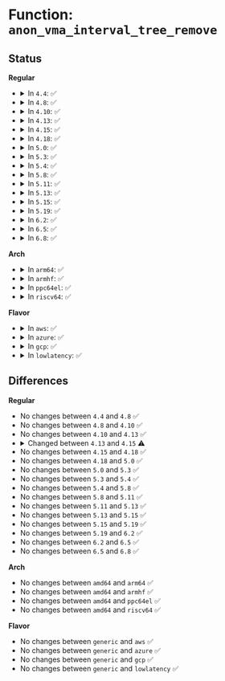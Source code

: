 # Function: <code>anon_vma_interval_tree_remove</code>

## Status
<b>Regular</b>
<ul>
<li>
<details>
<summary>In <code>4.4</code>: ✅</summary>

```c
void anon_vma_interval_tree_remove(struct anon_vma_chain *node, struct rb_root *root);
```

**Collision:** Unique Global

**Inline:** No

**Transformation:** False

**Instances:**

```
In mm/interval_tree.c (ffffffff811b8b90)
Location: mm/interval_tree.c:86
Inline: False
Direct callers:
  - mm/mmap.c:vma_adjust
  - mm/mmap.c:vma_adjust
  - mm/mmap.c:expand_downwards
  - mm/rmap.c:unlink_anon_vmas
```
**Symbols:**

```
ffffffff811b8b90-ffffffff811b8dd5: anon_vma_interval_tree_remove (STB_GLOBAL)
```
</details>
</li>
<li>
<details>
<summary>In <code>4.8</code>: ✅</summary>

```c
void anon_vma_interval_tree_remove(struct anon_vma_chain *node, struct rb_root *root);
```

**Collision:** Unique Global

**Inline:** No

**Transformation:** False

**Instances:**

```
In mm/interval_tree.c (ffffffff811d2e30)
Location: mm/interval_tree.c:86
Inline: False
Direct callers:
  - mm/mmap.c:expand_downwards
  - mm/mmap.c:vma_adjust
  - mm/mmap.c:vma_adjust
  - mm/rmap.c:unlink_anon_vmas
```
**Symbols:**

```
ffffffff811d2e30-ffffffff811d3077: anon_vma_interval_tree_remove (STB_GLOBAL)
```
</details>
</li>
<li>
<details>
<summary>In <code>4.10</code>: ✅</summary>

```c
void anon_vma_interval_tree_remove(struct anon_vma_chain *node, struct rb_root *root);
```

**Collision:** Unique Global

**Inline:** No

**Transformation:** False

**Instances:**

```
In mm/interval_tree.c (ffffffff811e2cf0)
Location: mm/interval_tree.c:86
Inline: False
Direct callers:
  - mm/mmap.c:expand_downwards
  - mm/mmap.c:__vma_adjust
  - mm/mmap.c:__vma_adjust
  - mm/rmap.c:unlink_anon_vmas
```
**Symbols:**

```
ffffffff811e2cf0-ffffffff811e2f37: anon_vma_interval_tree_remove (STB_GLOBAL)
```
</details>
</li>
<li>
<details>
<summary>In <code>4.13</code>: ✅</summary>

```c
void anon_vma_interval_tree_remove(struct anon_vma_chain *node, struct rb_root *root);
```

**Collision:** Unique Global

**Inline:** No

**Transformation:** False

**Instances:**

```
In mm/interval_tree.c (ffffffff811ed160)
Location: mm/interval_tree.c:86
Inline: False
Direct callers:
  - mm/mmap.c:expand_downwards
  - mm/mmap.c:__vma_adjust
  - mm/mmap.c:__vma_adjust
  - mm/rmap.c:unlink_anon_vmas
```
**Symbols:**

```
ffffffff811ed160-ffffffff811ed3d6: anon_vma_interval_tree_remove (STB_GLOBAL)
```
</details>
</li>
<li>
<details>
<summary>In <code>4.15</code>: ✅</summary>

```c
void anon_vma_interval_tree_remove(struct anon_vma_chain *node, struct rb_root_cached *root);
```

**Collision:** Unique Global

**Inline:** No

**Transformation:** False

**Instances:**

```
In mm/interval_tree.c (ffffffff81203550)
Location: mm/interval_tree.c:86
Inline: False
Direct callers:
  - mm/mmap.c:expand_downwards
  - mm/mmap.c:__vma_adjust
  - mm/mmap.c:__vma_adjust
  - mm/rmap.c:unlink_anon_vmas
```
**Symbols:**

```
ffffffff81203550-ffffffff81203820: anon_vma_interval_tree_remove (STB_GLOBAL)
```
</details>
</li>
<li>
<details>
<summary>In <code>4.18</code>: ✅</summary>

```c
void anon_vma_interval_tree_remove(struct anon_vma_chain *node, struct rb_root_cached *root);
```

**Collision:** Unique Global

**Inline:** No

**Transformation:** False

**Instances:**

```
In mm/interval_tree.c (ffffffff81224210)
Location: mm/interval_tree.c:86
Inline: False
Direct callers:
  - mm/mmap.c:expand_downwards
  - mm/mmap.c:__vma_adjust
  - mm/mmap.c:__vma_adjust
  - mm/rmap.c:unlink_anon_vmas
```
**Symbols:**

```
ffffffff81224210-ffffffff812244db: anon_vma_interval_tree_remove (STB_GLOBAL)
```
</details>
</li>
<li>
<details>
<summary>In <code>5.0</code>: ✅</summary>

```c
void anon_vma_interval_tree_remove(struct anon_vma_chain *node, struct rb_root_cached *root);
```

**Collision:** Unique Global

**Inline:** No

**Transformation:** False

**Instances:**

```
In mm/interval_tree.c (ffffffff81237250)
Location: mm/interval_tree.c:86
Inline: False
Direct callers:
  - mm/mmap.c:expand_downwards
  - mm/mmap.c:__vma_adjust
  - mm/mmap.c:__vma_adjust
  - mm/rmap.c:unlink_anon_vmas
```
**Symbols:**

```
ffffffff81237250-ffffffff81237521: anon_vma_interval_tree_remove (STB_GLOBAL)
```
</details>
</li>
<li>
<details>
<summary>In <code>5.3</code>: ✅</summary>

```c
void anon_vma_interval_tree_remove(struct anon_vma_chain *node, struct rb_root_cached *root);
```

**Collision:** Unique Global

**Inline:** No

**Transformation:** False

**Instances:**

```
In mm/interval_tree.c (ffffffff81248810)
Location: mm/interval_tree.c:85
Inline: False
Direct callers:
  - mm/mmap.c:expand_downwards
  - mm/mmap.c:__vma_adjust
  - mm/mmap.c:__vma_adjust
  - mm/rmap.c:unlink_anon_vmas
```
**Symbols:**

```
ffffffff81248810-ffffffff81248add: anon_vma_interval_tree_remove (STB_GLOBAL)
```
</details>
</li>
<li>
<details>
<summary>In <code>5.4</code>: ✅</summary>

```c
void anon_vma_interval_tree_remove(struct anon_vma_chain *node, struct rb_root_cached *root);
```

**Collision:** Unique Global

**Inline:** No

**Transformation:** False

**Instances:**

```
In mm/interval_tree.c (ffffffff81256c60)
Location: mm/interval_tree.c:85
Inline: False
Direct callers:
  - mm/mmap.c:expand_downwards
  - mm/mmap.c:__vma_adjust
  - mm/mmap.c:__vma_adjust
  - mm/rmap.c:unlink_anon_vmas
```
**Symbols:**

```
ffffffff81256c60-ffffffff81256f2d: anon_vma_interval_tree_remove (STB_GLOBAL)
```
</details>
</li>
<li>
<details>
<summary>In <code>5.8</code>: ✅</summary>

```c
void anon_vma_interval_tree_remove(struct anon_vma_chain *node, struct rb_root_cached *root);
```

**Collision:** Unique Global

**Inline:** No

**Transformation:** False

**Instances:**

```
In mm/interval_tree.c (ffffffff812855f0)
Location: mm/interval_tree.c:85
Inline: False
Direct callers:
  - mm/mmap.c:expand_downwards
  - mm/mmap.c:__vma_adjust
  - mm/mmap.c:__vma_adjust
  - mm/rmap.c:unlink_anon_vmas
```
**Symbols:**

```
ffffffff812855f0-ffffffff81285600: anon_vma_interval_tree_remove (STB_GLOBAL)
```
</details>
</li>
<li>
<details>
<summary>In <code>5.11</code>: ✅</summary>

```c
void anon_vma_interval_tree_remove(struct anon_vma_chain *node, struct rb_root_cached *root);
```

**Collision:** Unique Global

**Inline:** No

**Transformation:** False

**Instances:**

```
In mm/interval_tree.c (ffffffff8128f8d0)
Location: mm/interval_tree.c:85
Inline: False
Direct callers:
  - mm/mmap.c:expand_downwards
  - mm/mmap.c:__vma_adjust
  - mm/mmap.c:__vma_adjust
  - mm/rmap.c:unlink_anon_vmas
```
**Symbols:**

```
ffffffff8128f8d0-ffffffff8128f8e0: anon_vma_interval_tree_remove (STB_GLOBAL)
```
</details>
</li>
<li>
<details>
<summary>In <code>5.13</code>: ✅</summary>

```c
void anon_vma_interval_tree_remove(struct anon_vma_chain *node, struct rb_root_cached *root);
```

**Collision:** Unique Global

**Inline:** No

**Transformation:** False

**Instances:**

```
In mm/interval_tree.c (ffffffff81294f30)
Location: mm/interval_tree.c:85
Inline: False
Direct callers:
  - mm/mmap.c:expand_downwards
  - mm/mmap.c:__vma_adjust
  - mm/mmap.c:__vma_adjust
  - mm/rmap.c:unlink_anon_vmas
```
**Symbols:**

```
ffffffff81294f30-ffffffff81294f40: anon_vma_interval_tree_remove (STB_GLOBAL)
```
</details>
</li>
<li>
<details>
<summary>In <code>5.15</code>: ✅</summary>

```c
void anon_vma_interval_tree_remove(struct anon_vma_chain *node, struct rb_root_cached *root);
```

**Collision:** Unique Global

**Inline:** No

**Transformation:** False

**Instances:**

```
In mm/interval_tree.c (ffffffff812d5590)
Location: mm/interval_tree.c:85
Inline: False
Direct callers:
  - mm/mmap.c:expand_downwards
  - mm/mmap.c:__vma_adjust
  - mm/mmap.c:__vma_adjust
  - mm/rmap.c:unlink_anon_vmas
```
**Symbols:**

```
ffffffff812d5590-ffffffff812d55a0: anon_vma_interval_tree_remove (STB_GLOBAL)
```
</details>
</li>
<li>
<details>
<summary>In <code>5.19</code>: ✅</summary>

```c
void anon_vma_interval_tree_remove(struct anon_vma_chain *node, struct rb_root_cached *root);
```

**Collision:** Unique Global

**Inline:** No

**Transformation:** False

**Instances:**

```
In mm/interval_tree.c (ffffffff813347b0)
Location: mm/interval_tree.c:85
Inline: False
Direct callers:
  - mm/mmap.c:expand_downwards
  - mm/mmap.c:__vma_adjust
  - mm/mmap.c:__vma_adjust
  - mm/rmap.c:unlink_anon_vmas
```
**Symbols:**

```
ffffffff813347b0-ffffffff813347c8: anon_vma_interval_tree_remove (STB_GLOBAL)
```
</details>
</li>
<li>
<details>
<summary>In <code>6.2</code>: ✅</summary>

```c
void anon_vma_interval_tree_remove(struct anon_vma_chain *node, struct rb_root_cached *root);
```

**Collision:** Unique Global

**Inline:** No

**Transformation:** False

**Instances:**

```
In mm/interval_tree.c (ffffffff813ab480)
Location: mm/interval_tree.c:85
Inline: False
Direct callers:
  - mm/mmap.c:do_brk_flags
  - mm/mmap.c:expand_downwards
  - mm/mmap.c:__vma_adjust
  - mm/mmap.c:__vma_adjust
  - mm/mmap.c:vma_expand
  - mm/rmap.c:unlink_anon_vmas
```
**Symbols:**

```
ffffffff813ab480-ffffffff813ab498: anon_vma_interval_tree_remove (STB_GLOBAL)
```
</details>
</li>
<li>
<details>
<summary>In <code>6.5</code>: ✅</summary>

```c
void anon_vma_interval_tree_remove(struct anon_vma_chain *node, struct rb_root_cached *root);
```

**Collision:** Unique Global

**Inline:** No

**Transformation:** False

**Instances:**

```
In mm/interval_tree.c (ffffffff813df820)
Location: mm/interval_tree.c:85
Inline: False
Direct callers:
  - mm/mmap.c:expand_downwards
  - mm/rmap.c:unlink_anon_vmas
```
**Symbols:**

```
ffffffff813df820-ffffffff813df838: anon_vma_interval_tree_remove (STB_GLOBAL)
```
</details>
</li>
<li>
<details>
<summary>In <code>6.8</code>: ✅</summary>

```c
void anon_vma_interval_tree_remove(struct anon_vma_chain *node, struct rb_root_cached *root);
```

**Collision:** Unique Global

**Inline:** No

**Transformation:** False

**Instances:**

```
In mm/interval_tree.c (ffffffff81409f30)
Location: mm/interval_tree.c:85
Inline: False
Direct callers:
  - mm/mmap.c:expand_downwards
  - mm/rmap.c:unlink_anon_vmas
```
**Symbols:**

```
ffffffff81409f30-ffffffff81409f48: anon_vma_interval_tree_remove (STB_GLOBAL)
```
</details>
</li>
</ul>
<b>Arch</b>
<ul>
<li>
<details>
<summary>In <code>arm64</code>: ✅</summary>

```c
void anon_vma_interval_tree_remove(struct anon_vma_chain *node, struct rb_root_cached *root);
```

**Collision:** Unique Global

**Inline:** No

**Transformation:** False

**Instances:**

```
In mm/interval_tree.c (ffff8000102ee528)
Location: mm/interval_tree.c:85
Inline: False
Direct callers:
  - mm/mmap.c:expand_downwards
  - mm/mmap.c:__vma_adjust
  - mm/mmap.c:__vma_adjust
  - mm/rmap.c:unlink_anon_vmas
```
**Symbols:**

```
ffff8000102ee528-ffff8000102ee808: anon_vma_interval_tree_remove (STB_GLOBAL)
```
</details>
</li>
<li>
<details>
<summary>In <code>armhf</code>: ✅</summary>

```c
void anon_vma_interval_tree_remove(struct anon_vma_chain *node, struct rb_root_cached *root);
```

**Collision:** Unique Global

**Inline:** No

**Transformation:** False

**Instances:**

```
In mm/interval_tree.c (c0512358)
Location: mm/interval_tree.c:85
Inline: False
Direct callers:
  - mm/mmap.c:expand_downwards
  - mm/mmap.c:__vma_adjust
  - mm/mmap.c:__vma_adjust
  - mm/rmap.c:unlink_anon_vmas
```
**Symbols:**

```
c0512358-c0512648: anon_vma_interval_tree_remove (STB_GLOBAL)
```
</details>
</li>
<li>
<details>
<summary>In <code>ppc64el</code>: ✅</summary>

```c
void anon_vma_interval_tree_remove(struct anon_vma_chain *node, struct rb_root_cached *root);
```

**Collision:** Unique Global

**Inline:** No

**Transformation:** False

**Instances:**

```
In mm/interval_tree.c (c0000000003b2620)
Location: mm/interval_tree.c:85
Inline: False
Direct callers:
  - mm/mmap.c:expand_downwards
  - mm/mmap.c:__vma_adjust
  - mm/mmap.c:__vma_adjust
  - mm/rmap.c:unlink_anon_vmas
```
**Symbols:**

```
c0000000003b2620-c0000000003b2a50: anon_vma_interval_tree_remove (STB_GLOBAL)
```
</details>
</li>
<li>
<details>
<summary>In <code>riscv64</code>: ✅</summary>

```c
void anon_vma_interval_tree_remove(struct anon_vma_chain *node, struct rb_root_cached *root);
```

**Collision:** Unique Global

**Inline:** No

**Transformation:** False

**Instances:**

```
In mm/interval_tree.c (ffffffe000202694)
Location: mm/interval_tree.c:85
Inline: False
Direct callers:
  - mm/mmap.c:expand_downwards
  - mm/mmap.c:__vma_adjust
  - mm/mmap.c:__vma_adjust
  - mm/rmap.c:unlink_anon_vmas
```
**Symbols:**

```
ffffffe000202694-ffffffe000202870: anon_vma_interval_tree_remove (STB_GLOBAL)
```
</details>
</li>
</ul>
<b>Flavor</b>
<ul>
<li>
<details>
<summary>In <code>aws</code>: ✅</summary>

```c
void anon_vma_interval_tree_remove(struct anon_vma_chain *node, struct rb_root_cached *root);
```

**Collision:** Unique Global

**Inline:** No

**Transformation:** False

**Instances:**

```
In mm/interval_tree.c (ffffffff8124f2b0)
Location: mm/interval_tree.c:85
Inline: False
Direct callers:
  - mm/mmap.c:expand_downwards
  - mm/mmap.c:__vma_adjust
  - mm/mmap.c:__vma_adjust
  - mm/rmap.c:unlink_anon_vmas
```
**Symbols:**

```
ffffffff8124f2b0-ffffffff8124f57d: anon_vma_interval_tree_remove (STB_GLOBAL)
```
</details>
</li>
<li>
<details>
<summary>In <code>azure</code>: ✅</summary>

```c
void anon_vma_interval_tree_remove(struct anon_vma_chain *node, struct rb_root_cached *root);
```

**Collision:** Unique Global

**Inline:** No

**Transformation:** False

**Instances:**

```
In mm/interval_tree.c (ffffffff81242250)
Location: mm/interval_tree.c:85
Inline: False
Direct callers:
  - mm/mmap.c:expand_downwards
  - mm/mmap.c:__vma_adjust
  - mm/mmap.c:__vma_adjust
  - mm/rmap.c:unlink_anon_vmas
```
**Symbols:**

```
ffffffff81242250-ffffffff8124251d: anon_vma_interval_tree_remove (STB_GLOBAL)
```
</details>
</li>
<li>
<details>
<summary>In <code>gcp</code>: ✅</summary>

```c
void anon_vma_interval_tree_remove(struct anon_vma_chain *node, struct rb_root_cached *root);
```

**Collision:** Unique Global

**Inline:** No

**Transformation:** False

**Instances:**

```
In mm/interval_tree.c (ffffffff8124d050)
Location: mm/interval_tree.c:85
Inline: False
Direct callers:
  - mm/mmap.c:expand_downwards
  - mm/mmap.c:__vma_adjust
  - mm/mmap.c:__vma_adjust
  - mm/rmap.c:unlink_anon_vmas
```
**Symbols:**

```
ffffffff8124d050-ffffffff8124d31d: anon_vma_interval_tree_remove (STB_GLOBAL)
```
</details>
</li>
<li>
<details>
<summary>In <code>lowlatency</code>: ✅</summary>

```c
void anon_vma_interval_tree_remove(struct anon_vma_chain *node, struct rb_root_cached *root);
```

**Collision:** Unique Global

**Inline:** No

**Transformation:** False

**Instances:**

```
In mm/interval_tree.c (ffffffff8125ca10)
Location: mm/interval_tree.c:85
Inline: False
Direct callers:
  - mm/mmap.c:expand_downwards
  - mm/mmap.c:__vma_adjust
  - mm/mmap.c:__vma_adjust
  - mm/rmap.c:unlink_anon_vmas
```
**Symbols:**

```
ffffffff8125ca10-ffffffff8125ccdd: anon_vma_interval_tree_remove (STB_GLOBAL)
```
</details>
</li>
</ul>

## Differences
<b>Regular</b>
<ul>
<li>
No changes between <code>4.4</code> and <code>4.8</code> ✅
</li>
<li>
No changes between <code>4.8</code> and <code>4.10</code> ✅
</li>
<li>
No changes between <code>4.10</code> and <code>4.13</code> ✅
</li>
<li>
<details>
<summary>Changed between <code>4.13</code> and <code>4.15</code> ⚠️</summary>
<ul>
<li>
<b>Param type changed. </b>
<code>struct rb_root *root</code> ➡️ <code>struct rb_root_cached *root</code>
</li>
</ul>
</details>
</li>
<li>
No changes between <code>4.15</code> and <code>4.18</code> ✅
</li>
<li>
No changes between <code>4.18</code> and <code>5.0</code> ✅
</li>
<li>
No changes between <code>5.0</code> and <code>5.3</code> ✅
</li>
<li>
No changes between <code>5.3</code> and <code>5.4</code> ✅
</li>
<li>
No changes between <code>5.4</code> and <code>5.8</code> ✅
</li>
<li>
No changes between <code>5.8</code> and <code>5.11</code> ✅
</li>
<li>
No changes between <code>5.11</code> and <code>5.13</code> ✅
</li>
<li>
No changes between <code>5.13</code> and <code>5.15</code> ✅
</li>
<li>
No changes between <code>5.15</code> and <code>5.19</code> ✅
</li>
<li>
No changes between <code>5.19</code> and <code>6.2</code> ✅
</li>
<li>
No changes between <code>6.2</code> and <code>6.5</code> ✅
</li>
<li>
No changes between <code>6.5</code> and <code>6.8</code> ✅
</li>
</ul>
<b>Arch</b>
<ul>
<li>
No changes between <code>amd64</code> and <code>arm64</code> ✅
</li>
<li>
No changes between <code>amd64</code> and <code>armhf</code> ✅
</li>
<li>
No changes between <code>amd64</code> and <code>ppc64el</code> ✅
</li>
<li>
No changes between <code>amd64</code> and <code>riscv64</code> ✅
</li>
</ul>
<b>Flavor</b>
<ul>
<li>
No changes between <code>generic</code> and <code>aws</code> ✅
</li>
<li>
No changes between <code>generic</code> and <code>azure</code> ✅
</li>
<li>
No changes between <code>generic</code> and <code>gcp</code> ✅
</li>
<li>
No changes between <code>generic</code> and <code>lowlatency</code> ✅
</li>
</ul>
